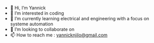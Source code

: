 - 👋 Hi, I’m Yannick 
- 👀 I’m interested in coding
- 🌱 I’m currently learning electrical and engineering with a focus on systeme automation
- 💞️ I’m looking to collaborate on
- 📫 How to reach me : yannicknjilo@gmail.com

<!---
yannickChoupo/yannickChoupo is a ✨ special ✨ repository because its `README.md` (this file) appears on your GitHub profile.
You can click the Preview link to take a look at your changes.
--->
